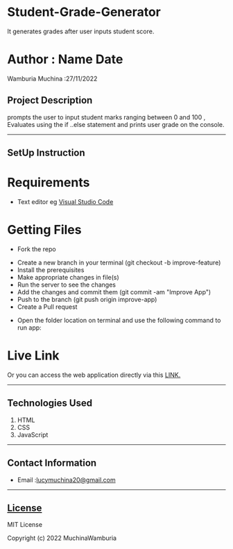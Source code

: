 # Student-Grade-Generator
It generates grades after user inputs student score.  
# Author : Name Date
Wamburia Muchina :27/11/2022
## Project Description
prompts the user to input student marks ranging between  0 and 100 , Evaluates using the if ..else statement and prints user grade on the console.
******
## SetUp Instruction
# Requirements
* Text editor eg [Visual Studio Code](https://code.visualstudio.com/download)
# Getting Files
* Fork the repo
- Create a new branch in your terminal (git checkout -b improve-feature)
- Install the prerequisites
- Make appropriate changes in file(s)
- Run the server to see the changes
- Add the changes and commit them (git commit -am "Improve App")
- Push to the branch (git push origin improve-app)
- Create a Pull request
* Open the folder location on terminal and use the following command to run app:
# Live Link
Or you can access the web application directly via this [LINK.](https://muchinawamburia.github.io/Student-Grade-Generator/)
*****
## Technologies Used
1. HTML
2. CSS
3. JavaScript
*****
## Contact Information
* Email :lucymuchina20@gmail.com
*****
## [License](LICENSE)
MIT License

Copyright (c) 2022 MuchinaWamburia